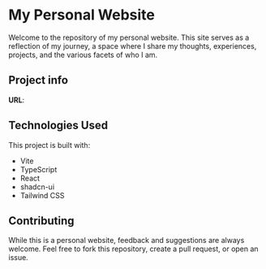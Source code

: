 # My Personal Website

Welcome to the repository of my personal website. This site serves as a reflection of my journey, a space where I share my thoughts, experiences, projects, and the various facets of who I am.

## Project info

**URL**:

## Technologies Used

This project is built with:

- Vite
- TypeScript
- React
- shadcn-ui
- Tailwind CSS

## Contributing
While this is a personal website, feedback and suggestions are always welcome. Feel free to fork this repository, create a pull request, or open an issue.